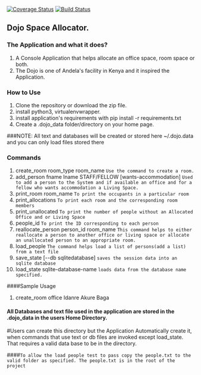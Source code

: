 [![Coverage Status](https://coveralls.io/repos/github/andela-oadeniran/dojo_space_allocator/badge.svg)](https://coveralls.io/github/andela-oadeniran/dojo_space_allocator)
[![Build Status](https://travis-ci.org/andela-oadeniran/dojo_space_allocator.svg?branch=master)](https://travis-ci.org/andela-oadeniran/dojo_space_allocator)


##            Dojo Space Allocator.

### The Application and what it does?
1. A Console Application that helps allocate an office space, room space or both.
2. The Dojo is one of Andela's facility in Kenya and it inspired the Application.

###  How to Use
1. Clone the repository or download the zip file.
2. install python3, virtualenvwrapper.
3. install application's requirements with pip install -r requirements.txt
4. Create a .dojo_data folder/directory on your home page.

###NOTE: All text and databases will be created or stored here ~/.dojo.data and you can only load files stored there

###   Commands
 1. create_room room_type room_name `Use the command to create a room.`
 2. add_person fname lname STAFF/FELLOW [wants-accommodation]
  `Used to add a person to the System and if available an office and for a fellow who wants accommodation a Living Space.`
 3. print_room room_name `To print the occupants in a particular room`
 4. print_allocations `To print each room and the corresponding room members`
 5. print_unallocated `To print the number of people without an Allocated Office and or Living Space`
 6. people_id `To print the ID corresponding to each person`
 7. reallocate_person person_id room_name `This command helps to either reallocate a person to another office or living space or allocate an unallocated person to an appropriate room.`
 8. load_people `The command helps load a list of persons(add a list) from a text file`
 9. save_state [--db sqlitedatabase] `saves the session data into an sqlite database`
 10. load_state sqlite-database-name `loads data from the database name specified.`

 ####Sample Usage
 1. create_room office Idanre Akure Baga
 


 #### All Databases and text file used in the application are stored in the .dojo_data in the users Home Directory.
 #Users can create this directory but the Application Automatically create it, when commands that use text or db files are invoked except load_state. That requires a valid data base to be in the directory.

 ####`To allow the load people test to pass copy the people.txt to the valid folder as specified. The people.txt is in the root of the project`